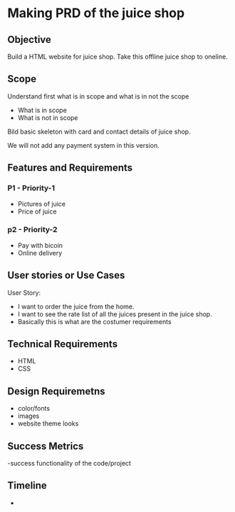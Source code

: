 # Making PRD of the juice shop

## Objective

Build a HTML website for juice shop. Take this offline juice shop to oneline.

## Scope

Understand first what is in scope and what is in not the scope

- What is in scope
- What is not in scope
  
Bild basic skeleton with card and contact details of juice shop.

We will not add any payment system in this version.

## Features and Requirements 

### P1 - Priority-1

- Pictures of juice
- Price of juice

### p2 - Priority-2

- Pay with bicoin
- Online delivery

## User stories or Use Cases

User Story:

- I want to order the juice from the home.
- I want to see the rate list of all the juices present in the juice shop.
- Basically this is what are the costumer requirements

## Technical Requirements

- HTML
- CSS

## Design Requiremetns

- color/fonts
- images
- website theme looks

## Success Metrics

-success  functionality of the code/project

## Timeline

-
